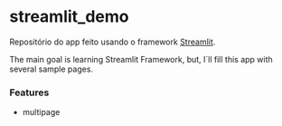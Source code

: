 # streamlit_demo

Repositório do app feito usando o framework [Streamlit](https://streamlit.io/).

The main goal is learning Streamlit Framework, but, I´ll fill this app with several sample pages.


### Features

* multipage
